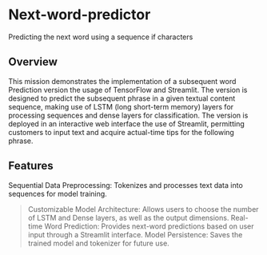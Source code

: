 # Next-word-predictor
Predicting the next word using a sequence if characters

## Overview
This mission demonstrates the implementation of a subsequent word Prediction version the usage of TensorFlow and Streamlit. The version is designed to predict the subsequent phrase in a given textual content sequence, making use of LSTM (long short-term memory) layers for processing sequences and dense layers for classification. The version is deployed in an interactive web interface the use of Streamlit, permitting customers to input text and acquire actual-time tips for the following phrase.

## Features
Sequential Data Preprocessing: Tokenizes and processes text data into sequences for model training.
>Customizable Model Architecture: Allows users to choose the number of LSTM and Dense layers, as well as the output dimensions.
>Real-time Word Prediction: Provides next-word predictions based on user input through a Streamlit interface.
>Model Persistence: Saves the trained model and tokenizer for future use.
